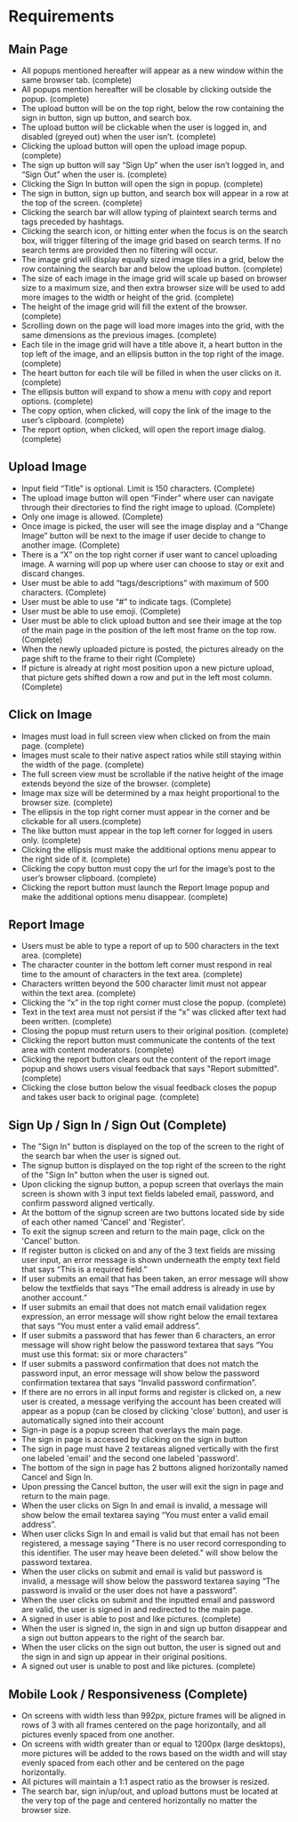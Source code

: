 # Requirements
## Main Page
- All popups mentioned hereafter will appear as a new window within the same browser tab. (complete)
- All popups mention hereafter will be closable by clicking outside the popup. (complete)
- The upload button will be on the top right, below the row containing the sign in button, sign up button, and search box.
- The upload button will be clickable when the user is logged in, and disabled (greyed out) when the user isn’t. (complete)
- Clicking the upload button will open the upload image popup. (complete)
- The sign up button will say “Sign Up” when the user isn’t logged in, and “Sign Out” when the user is. (complete)
- Clicking the Sign In button will open the sign in popup. (complete)
- The sign in button, sign up button, and search box will appear in a row at the top of the screen. (complete)
- Clicking the search bar will allow typing of plaintext search terms and tags preceded by hashtags.
- Clicking the search icon, or hitting enter when the focus is on the search box, will trigger filtering of the image grid based on search terms. If no search terms are provided then no filtering will occur.
- The image grid will display equally sized image tiles in a grid, below the row containing the search bar and below the upload button. (complete)
- The size of each image in the image grid will scale up based on browser size to a maximum size, and then extra browser size will be used to add more images to the width or height of the grid. (complete)
- The height of the image grid will fill the extent of the browser. (complete)
- Scrolling down on the page will load more images into the grid, with the same dimensions as the previous images. (complete)
- Each tile in the image grid will have a title above it, a heart button in the top left of the image, and an ellipsis button in the top right of the image. (complete)
- The heart button for each tile will be filled in when the user clicks on it. (complete)
- The ellipsis button will expand to show a menu with copy and report options. (complete)
- The copy option, when clicked, will copy the link of the image to the user’s clipboard. (complete)
- The report option, when clicked, will open the report image dialog. (complete)


## Upload Image
- Input field “Title” is optional. Limit is 150 characters. (Complete)
- The upload image button will open “Finder” where user can navigate through their directories to find the right image to upload.  (Complete)
- Only one image is allowed.  (Complete)
- Once image is picked, the user will see the image display and a “Change Image” button will be next to the image if user decide to change to another image. (Complete)
- There is a “X” on the top right corner if user want to cancel uploading image. A warning will pop up where user can choose to stay or exit and discard changes.
- User must be able to add “tags/descriptions” with maximum of 500 characters. (Complete)
- User must be able to use “#” to indicate tags. (Complete)
- User must be able to use emoji. (Complete)
- User must be able to click upload button and see their image at the top of the main page in the position
of the left most frame on the top row. (Complete)
- When the newly uploaded picture is posted, the pictures already on the page shift to the frame to their right (Complete)
- If picture is already at right most position upon a new picture upload, that picture gets shifted down a row and
put in the left most column. (Complete)


## Click on Image
- Images must load in full screen view when clicked on from the main page. (complete)
- Images must scale to their native aspect ratios while still staying within the width of the page. (complete)
- The full screen view must be scrollable if the native height of the image extends beyond the size of the browser. (complete)
- Image max size will be determined by a max height proportional to the browser size. (complete)
- The ellipsis in the top right corner must appear in the corner and be clickable for all users.(complete)
- The like button must appear in the top left corner for logged in users only. (complete)
- Clicking the ellipsis must make the additional options menu appear to the right side of it. (complete)
- Clicking the copy button must copy the url for the image’s post to the user’s browser clipboard. (complete)
- Clicking the report button must launch the Report Image popup and make the additional options menu disappear. (complete)

## Report Image
- Users must be able to type a report of up to 500 characters in the text area. (complete)
- The character counter in the bottom left corner must respond in real time to the amount of characters in the text area. (complete)
- Characters written beyond the 500 character limit must not appear within the text area. (complete)
- Clicking the “x” in the top right corner must close the popup. (complete)
- Text in the text area must not persist if the “x” was clicked after text had been written. (complete)
- Closing the popup must return users to their original position. (complete)
- Clicking the report button must communicate the contents of the text area with content moderators. (complete)
- Clicking the report button clears out the content of the report image popup and shows users visual feedback that says "Report submitted". (complete)
- Clicking the close button below the visual feedback closes the popup and takes user back to original page. (complete)

## Sign Up / Sign In / Sign Out (Complete)
- The "Sign In" button is displayed on the top of the screen to the right of the search bar when the user is signed out.
- The signup button is displayed on the top right of the screen to the right of the "Sign In" button when the user is signed out.
- Upon clicking the signup button, a popup screen that overlays the main screen is shown with 3 input text fields labeled email, password, and confirm password aligned vertically.
- At the bottom of the signup screen are two buttons located side by side of each other named 'Cancel' and 'Register'.
- To exit the signup screen and return to the main page, click on the 'Cancel' button.
- If register button is clicked on and any of the 3 text fields are missing user input, an error message is shown underneath the empty text field that says “This is a required field.”
- If user submits an email that has been taken, an error message will show below the textfields that says “The email address is already in use by another account.”
- If user submits an email that does not match email validation regex expression, an error message will show right below the email textarea that says “You must enter a valid email address”.
- If user submits a password that has fewer than 6 characters, an error message will show right below the password textarea that says “You must use this format: six or more characters”
- If user submits a password confirmation that does not match the password input, an error message will show below the password confirmation textarea that says “Invalid password confirmation”.
- If there are no errors in all input forms and register is clicked on, a new user is created, a message verifying the account has been created will appear as a popup (can be closed by clicking 'close' button), and user is automatically signed into their account
- Sign-in page is a popup screen that overlays the main page.
- The sign in page is accessed by clicking on the sign in button
- The sign in page must have 2 textareas aligned vertically with the first one labeled 'email' and the second one labeled 'password'.
- The bottom of the sign in page has 2 buttons aligned horizontally named Cancel and Sign In.
- Upon pressing the Cancel button, the user will exit the sign in page and return to the main page.
- When the user clicks on Sign In and email is invalid, a message will show below the email textarea saying “You must enter a valid email address”.
- When user clicks Sign In and email is valid but that email has not been registered, a message saying "There is no user record corresponding to this identifier. The user may heave been deleted." will show below the password textarea.
- When the user clicks on submit and email is valid but password is invalid, a message will show below the password textarea saying “The password is invalid or the user does not have a password”.
- When the user clicks on submit and the inputted email and password are valid, the user is signed in and redirected to the main page.
- A signed in user is able to post and like pictures. (complete)
- When the user is signed in, the sign in and sign up button disappear and a sign out button appears to the right of the search bar.
- When the user clicks on the sign out button, the user is signed out and the sign in and sign up appear in their original positions.
- A signed out user is unable to post and like pictures. (complete)

## Mobile Look / Responsiveness (Complete)
- On screens with width less than 992px, picture frames will be aligned in rows of 3 with all frames centered on the page horizontally, and all pictures evenly spaced from one another.
- On screens with width greater than or equal to 1200px (large desktops), more pictures will be added to the rows based on the width and will stay evenly spaced from each other and be centered on the page horizontally.
- All pictures will maintain a 1:1 aspect ratio as the browser is resized.
- The search bar, sign in/up/out, and upload buttons must be located at the very top of the page and centered horizontally no matter the browser size.
